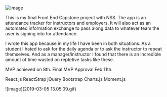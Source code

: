 ![image](https://user-images.githubusercontent.com/3199884/54216519-ccf7b300-44b7-11e9-983f-414622b76f27.png)

This is my final Front End Capstone project with NSS. The app is an attendance tracker for instructors and employers. It will also act as an automated information exchange to pass along data to whatever team the user is signing into for attendance.

I wrote this app because in my life I have been in both situations. As a student I hated to ask for the daily agenda or to ask the instructor to repeat themselves. And as a manager/instructor I found that there is an incredible amount of time wasted on reptetive tasks like these.

MVP achieved on 8th. Final MVP Approval Feb 11th.

React.js
ReactStrap
jQuery
Bootstrap
Charts.js
Moment.js


![image](2019-03-05 13.05.09.gif)
